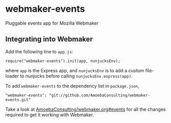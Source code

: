 webmaker-events
===============

Pluggable events app for Mozilla Webmaker


Integrating into Webmaker
-------------------------
Add the following line to `app.js`:

    require("webmaker-events").init(app, nunjucksEnv);

where `app` is the Express app, and `nunjucksEnv` is to add a custom
file-loader to nunjucks before calling `nunjucksEnv.express(app)`.

To add `webmaker-events` to the dependency list in `package.json`,

    "webmaker-events": "git://github.com/AmoebaConsulting/webmaker-events.git"

Take a look at [AmoebaConsulting/webmaker.org#events](https://github.com/AmoebaConsulting/webmaker.org/tree/events) for all the changes
required to get it working with Webmaker.
